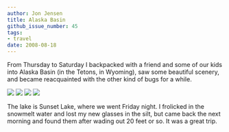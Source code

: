 ```yaml
---
author: Jon Jensen
title: Alaska Basin
github_issue_number: 45
tags:
- travel
date: 2008-08-18
---
```


From Thursday to Saturday I backpacked with a friend and some of our kids into Alaska Basin (in the Tetons, in Wyoming), saw some beautiful scenery, and became reacquainted with the other kind of bugs for a while.

<img border="0" src="/blog/2008/08/alaska-basin/20080815-130642-sm.jpg" />

<img border="0" src="/blog/2008/08/alaska-basin/20080815-153519-sm.jpg" />

<img border="0" src="/blog/2008/08/alaska-basin/20080815-143056-sm.jpg" />

<img border="0" src="/blog/2008/08/alaska-basin/20080815-173033-sm.jpg" />

The lake is Sunset Lake, where we went Friday night. I frolicked in the snowmelt water and lost my new glasses in the silt, but came back the next morning and found them after wading out 20 feet or so. It was a great trip.
